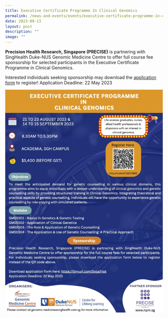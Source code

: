 ```yaml
---
title: Executive Certificate Programme In Clinical Genomics
permalink: /news-and-events/events/executive-certificate-programme-in-clinical-genomics/
date: 2023-09-13
layout: post
description: ""
image: ""
---
```

**Precision Health Research, Singapore (PRECISE)** is partnering with SingHealth Duke-NUS Genomic Medicine Centre to offer full course fee sponsorship for selected participants in the Executive Certificate Programme in Clinical Genomics.

Interested individuals seeking sponsorship may download the <a href="https://drive.google.com/file/d/1mV__T7aPWwlAKDY6iVzE95NEA790pJ49/view">application form</a> to register! Application Deadline: 22 May 2023

![](/images/Resources/Events/exec-course-in-clinical-genomics-1087x1536.jpg)